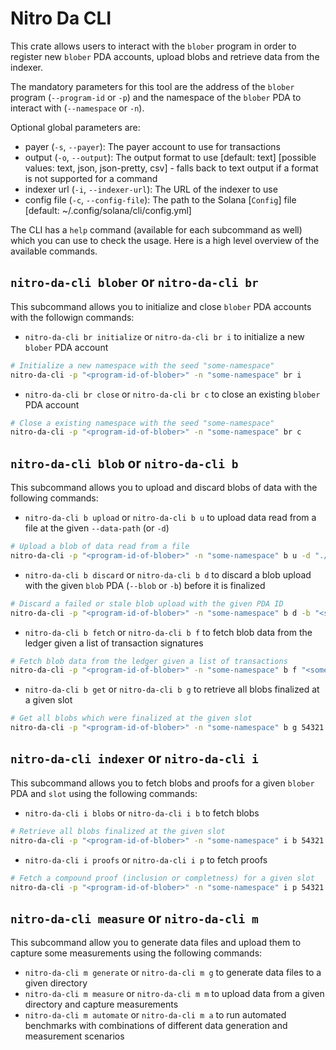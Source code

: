 # Nitro Da CLI

This crate allows users to interact with the `blober` program in order to register new `blober` PDA accounts, upload
blobs and retrieve data from the indexer.

The mandatory parameters for this tool are the address of the `blober` program (`--program-id` or `-p`) and the
namespace of the `blober` PDA to interact with (`--namespace` or `-n`).

Optional global parameters are:

- payer (`-s`, `--payer`): The payer account to use for transactions
- output (`-o`, `--output`): The output format to use [default: text] [possible values: text, json, json-pretty, csv] -
  falls back to text output if a format is not supported for a command
- indexer url (`-i`, `--indexer-url`): The URL of the indexer to use
- config file (`-c`, `--config-file`): The path to the Solana [`Config`] file [default: ~/.config/solana/cli/config.yml]

The CLI has a `help` command (available for each subcommand as well) which you can use to check the usage.
Here is a high level overview of the available commands.

## `nitro-da-cli blober` or `nitro-da-cli br`

This subcommand allows you to initialize and close `blober` PDA accounts with the followign commands:

- `nitro-da-cli br initialize` or `nitro-da-cli br i` to initialize a new `blober` PDA account

```bash
# Initialize a new namespace with the seed "some-namespace"
nitro-da-cli -p "<program-id-of-blober>" -n "some-namespace" br i
```

- `nitro-da-cli br close` or `nitro-da-cli br c` to close an existing `blober` PDA account

```bash
# Close a existing namespace with the seed "some-namespace"
nitro-da-cli -p "<program-id-of-blober>" -n "some-namespace" br c
```

## `nitro-da-cli blob` or `nitro-da-cli b`

This subcommand allows you to upload and discard blobs of data with the following commands:

- `nitro-da-cli b upload` or `nitro-da-cli b u` to upload data read from a file at the given `--data-path` (or `-d`)

```bash
# Upload a blob of data read from a file
nitro-da-cli -p "<program-id-of-blober>" -n "some-namespace" b u -d "./data.txt"
```

- `nitro-da-cli b discard` or `nitro-da-cli b d` to discard a blob upload with the given `blob` PDA (`--blob` or `-b`)
  before it is finalized

```bash
# Discard a failed or stale blob upload with the given PDA ID
nitro-da-cli -p "<program-id-of-blober>" -n "some-namespace" b d -b "<some-blob-pda-id>"
```

- `nitro-da-cli b fetch` or `nitro-da-cli b f` to fetch blob data from the ledger given a list of transaction signatures

```bash
# Fetch blob data from the ledger given a list of transactions
nitro-da-cli -p "<program-id-of-blober>" -n "some-namespace" b f "<some-tx-signature>" "<some-other-tx-signature>"
```

- `nitro-da-cli b get` or `nitro-da-cli b g` to retrieve all blobs finalized at a given slot

```bash
# Get all blobs which were finalized at the given slot
nitro-da-cli -p "<program-id-of-blober>" -n "some-namespace" b g 54321
```

## `nitro-da-cli indexer` or `nitro-da-cli i`

This subcommand allows you to fetch blobs and proofs for a given `blober` PDA and `slot` using the following commands:

- `nitro-da-cli i blobs` or `nitro-da-cli i b` to fetch blobs

```bash
# Retrieve all blobs finalized at the given slot
nitro-da-cli -p "<program-id-of-blober>" -n "some-namespace" i b 54321
```

- `nitro-da-cli i proofs` or `nitro-da-cli i p` to fetch proofs

```bash
# Fetch a compound proof (inclusion or completness) for a given slot
nitro-da-cli -p "<program-id-of-blober>" -n "some-namespace" i p 54321
```

## `nitro-da-cli measure` or `nitro-da-cli m`

This subcommand allow you to generate data files and upload them to capture some measurements using the following
commands:

- `nitro-da-cli m generate` or `nitro-da-cli m g` to generate data files to a given directory
- `nitro-da-cli m measure` or `nitro-da-cli m m` to upload data from a given directory and capture measurements
- `nitro-da-cli m automate` or `nitro-da-cli m a` to run automated benchmarks with combinations of different data
  generation and measurement scenarios
